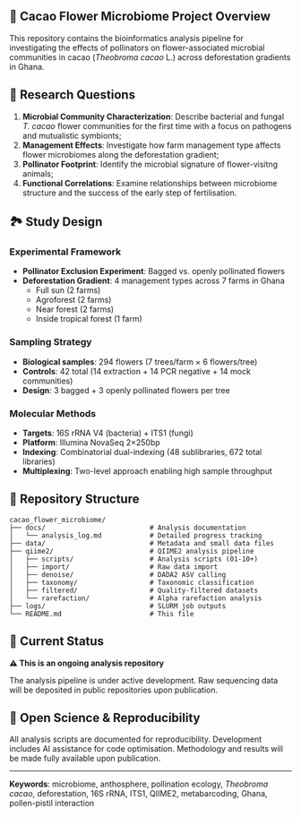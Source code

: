 ## 🌺 Cacao Flower Microbiome Project Overview

This repository contains the bioinformatics analysis pipeline for investigating the effects of pollinators on flower-associated microbial communities in cacao (*Theobroma cacao* L.) across deforestation gradients in Ghana.

## 🔬 Research Questions

1. **Microbial Community Characterization**: Describe bacterial and fungal *T. cacao* flower communities for the first time with a focus on pathogens and mutualistic symbionts;
2. **Management Effects**: Investigate how farm management type affects flower microbiomes along the deforestation gradient;
3. **Pollinator Footprint**: Identify the microbial signature of flower-visitng animals;
4. **Functional Correlations**: Examine relationships between microbiome structure and the success of the early step of fertilisation.

## 🏞️ Study Design

### **Experimental Framework**
- **Pollinator Exclusion Experiment**: Bagged vs. openly pollinated flowers
- **Deforestation Gradient**: 4 management types across 7 farms in Ghana
  - Full sun (2 farms)
  - Agroforest (2 farms) 
  - Near forest (2 farms)
  - Inside tropical forest (1 farm)

### **Sampling Strategy**
- **Biological samples**: 294 flowers (7 trees/farm × 6 flowers/tree)
- **Controls**: 42 total (14 extraction + 14 PCR negative + 14 mock communities)
- **Design**: 3 bagged + 3 openly pollinated flowers per tree

### **Molecular Methods**
- **Targets**: 16S rRNA V4 (bacteria) + ITS1 (fungi)
- **Platform**: Illumina NovaSeq 2×250bp
- **Indexing**: Combinatorial dual-indexing (48 sublibraries, 672 total libraries)
- **Multiplexing**: Two-level approach enabling high sample throughput

## 📁 Repository Structure

```
cacao_flower_microbiome/
├── docs/                          # Analysis documentation
│   └── analysis_log.md            # Detailed progress tracking
├── data/                          # Metadata and small data files
├── qiime2/                        # QIIME2 analysis pipeline
│   ├── scripts/                   # Analysis scripts (01-10+)
│   ├── import/                    # Raw data import
│   ├── denoise/                   # DADA2 ASV calling
│   ├── taxonomy/                  # Taxonomic classification
│   ├── filtered/                  # Quality-filtered datasets
│   └── rarefaction/               # Alpha rarefaction analysis
├── logs/                          # SLURM job outputs
└── README.md                      # This file
```

## 🔄 Current Status

**⚠️ This is an ongoing analysis repository**

The analysis pipeline is under active development. Raw sequencing data will be deposited in public repositories upon publication.

## 🤝 Open Science & Reproducibility

All analysis scripts are documented for reproducibility. Development includes AI assistance for code optimisation. Methodology and results will be made fully available upon publication.

---

**Keywords**: microbiome, anthosphere, pollination ecology, *Theobroma cacao*, deforestation, 16S rRNA, ITS1, QIIME2, metabarcoding, Ghana, pollen-pistil interaction

